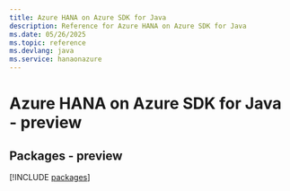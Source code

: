 ```yaml
---
title: Azure HANA on Azure SDK for Java
description: Reference for Azure HANA on Azure SDK for Java
ms.date: 05/26/2025
ms.topic: reference
ms.devlang: java
ms.service: hanaonazure
---
```

# Azure HANA on Azure SDK for Java - preview
## Packages - preview
[!INCLUDE [packages](hana-on-azure-index.md)]